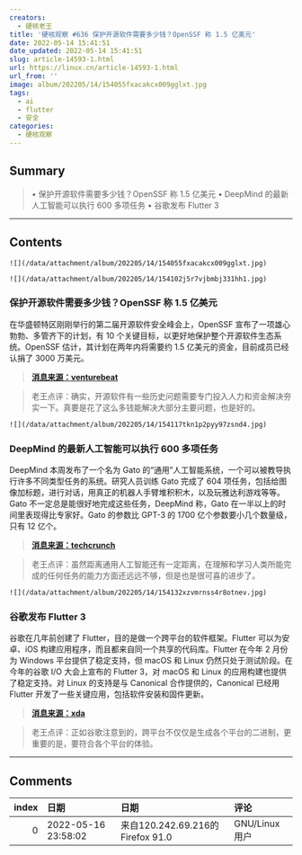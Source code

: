 ```yaml
---
creators:
  - 硬核老王
title: '硬核观察 #636 保护开源软件需要多少钱？OpenSSF 称 1.5 亿美元'
date: 2022-05-14 15:41:51
date_updated: 2022-05-14 15:41:51
slug: article-14593-1.html
url: https://linux.cn/article-14593-1.html
url_from: ''
image: album/202205/14/154055fxacakcx009gglxt.jpg
tags:
  - ai
  - flutter
  - 安全
categories:
  - 硬核观察
---
```


## Summary

> • 保护开源软件需要多少钱？OpenSSF 称 1.5 亿美元 • DeepMind 的最新人工智能可以执行 600 多项任务 • 谷歌发布 Flutter 3

***

<!-- more -->

## Contents

`![](/data/attachment/album/202205/14/154055fxacakcx009gglxt.jpg)`

`![](/data/attachment/album/202205/14/154102j5r7vjbmbj331hh1.jpg)`

### 保护开源软件需要多少钱？OpenSSF 称 1.5 亿美元

在华盛顿特区刚刚举行的第二届开源软件安全峰会上，OpenSSF 宣布了一项雄心勃勃、多管齐下的计划，有 10 个关键目标，以更好地保护整个开源软件生态系统。OpenSSF 估计，其计划在两年内将需要约 1.5 亿美元的资金，目前成员已经认捐了 3000 万美元。

> 
> **[消息来源：venturebeat](https://venturebeat.com/2022/05/13/how-much-will-it-cost-to-secure-open-source-software-openssf-says-147-9m/)**
> 
> 
> 

> 
> 老王点评：确实，开源软件有一些历史问题需要专门投入人力和资金解决夯实一下。真要是花了这么多钱能解决大部分主要问题，也是好的。
> 
> 
> 

`![](/data/attachment/album/202205/14/154117tkn1p2pyy97zsnd4.jpg)`

### DeepMind 的最新人工智能可以执行 600 多项任务

DeepMind 本周发布了一个名为 Gato 的“通用”人工智能系统，一个可以被教导执行许多不同类型任务的系统。研究人员训练 Gato 完成了 604 项任务，包括给图像加标题，进行对话，用真正的机器人手臂堆积积木，以及玩雅达利游戏等等。Gato 不一定总是能很好地完成这些任务，DeepMind 称，Gato 在一半以上的时间里表现得比专家好。Gato 的参数比 GPT-3 的 1700 亿个参数要小几个数量级，只有 12 亿个。

> 
> **[消息来源：techcrunch](https://techcrunch.com/2022/05/13/deepminds-new-ai-can-perform-over-600-tasks-from-playing-games-to-controlling-robots/)**
> 
> 
> 

> 
> 老王点评：虽然距离通用人工智能还有一定距离，在理解和学习人类所能完成的任何任务的能力方面还远远不够，但是也是很可喜的进步了。
> 
> 
> 

`![](/data/attachment/album/202205/14/154132xzvmrnss4r8otnev.jpg)`

### 谷歌发布 Flutter 3

谷歌在几年前创建了 Flutter，目的是做一个跨平台的软件框架。Flutter 可以为安卓、iOS 构建应用程序，而且都来自同一个共享的代码库。Flutter 在今年 2 月份为 Windows 平台提供了稳定支持，但 macOS 和 Linux 仍然只处于测试阶段。在今年的谷歌 I/O 大会上宣布的 Flutter 3，对 macOS 和 Linux 的应用构建也提供了稳定支持。对 Linux 的支持是与 Canonical 合作提供的，Canonical 已经用 Flutter 开发了一些关键应用，包括软件安装和固件更新。

> 
> **[消息来源：xda](https://www.xda-developers.com/google-announces-flutter-3/)**
> 
> 
> 

> 
> 老王点评：正如谷歌注意到的，跨平台不仅仅是生成各个平台的二进制，更重要的是，要符合各个平台的体验。
> 
> 
>

***

## Comments

|   index | 日期                | 日期                                             | 评论                                                    |
|--------:|:--------------------|:-------------------------------------------------|:--------------------------------------------------------|
|       0 | 2022-05-16 23:58:02 | 来自120.242.69.216的 Firefox 91.0|GNU/Linux 用户 | 居然这么便宜，真的1.5亿已经算少了，考虑到开源软件那么多 |
